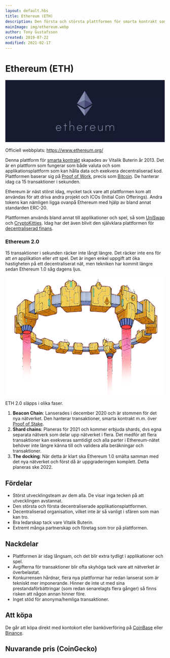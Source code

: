 ```yaml
---
layout: default.hbs
title: Ethereum (ETH)
description: Den första och största plattformen för smarta kontrakt som skapades av Vitalik Buterin år 2013.
mainImage: img/ethereum.webp
author: Tony Gustafsson
created: 2019-07-22
modified: 2021-02-17
---
```


# Ethereum (ETH)

![Ethereum](../img/ethereum.webp 'Ethereum')

Officiell webbplats: https://www.ethereum.org/

Denna plattform för [smarta kontrakt](/tekniker/smarta-kontrakt.html) skapades av Vitalik Buterin år 2013. Det är en plattform som fungerar som både valuta och som applikationsplattform som kan hålla data och exekvera decentraliserad kod. Plattformen baserar sig på [Proof of Work](/tekniker/proof-of-work.html), precis som [Bitcoin](/kryptovalutor/bitcoin.html). De hanterar idag ca 15 transaktioner i sekunden.

Ethereum är näst störst idag, mycket tack vare att plattformen kom att användas för att driva andra projekt och ICOs (Initial Coin Offerings). Andra tokens kan nämligen ligga ovanpå Ethereum med hjälp av bland annat standarden ERC-20.

Plattformen används bland annat till applikationer och spel, så som [UniSwap](https://www.uniswap.org) och [CryptoKitties](https://www.cryptokitties.co/). Idag har det även blivit den självklara plattformen för [decentraliserad finans](/marknaden/decentraliserad-finans.html).

### Ethereum 2.0

15 transaktioner i sekunden räcker inte långt längre. Det räcker inte ens för att _en_ applikation eller _ett_ spel. Det är ingen enkel uppgift att öka hastigheten på ett decentraliserat nät, men tekniken har kommit längre sedan Ethereum 1.0 såg dagens ljus.

![Ethereum 2.0](../img/eth2.webp 'Ethereum 2.0')

ETH 2.0 släpps i olika faser.

1. **Beacon Chain**: Lanserades i december 2020 och är stommen för det nya nätverket. Den hanterar transaktioner, smarta kontrakt m.m. över [Proof of Stake](/tekniker/proof-of-stake.html).
2. **Shard chains**: Planeras för 2021 och kommer erbjuda shards, dvs egna separata nätverk som delar upp nätverket i flera. Det medför att flera transaktioner kan exekveras samtidigt och alla parter i Ethereum-nätet behöver inte längre känna till och validera alla beräkningar och transaktioner.
3. **The docking**: När detta är klart ska Ethereum 1.0 smälta samman med det nya nätverket och först då är uppgraderingen komplett. Detta planeras ske 2022.

## Fördelar

-   Störst utvecklingsteam av dem alla. De visar inga tecken på att utvecklingen avstannat.
-   Den största och första decentraliserade applikationsplattformen.
-   Decentraliserad organisation, vilket inte är så vanligt i sfären som man kan tro.
-   Bra ledarskap tack vare Vitalik Buterin.
-   Extremt många partnerskap och företag som tror på plattformen.

## Nackdelar

-   Plattformen är idag långsam, och det blir extra tydligt i applikationer och spel.
-   Avgifterna för transaktioner blir ofta skyhöga tack vare att nätverket är överbelastat.
-   Konkurrensen hårdnar, flera nya plattformar har redan lanserat som är tekniskt mer imponerande. Hinner de inte ut med sina prestandaförbättringar (som redan senarelagts flera gånger) så finns risken att någon annan hinner före.
-   Inget stöd för anonyma/hemliga transaktioner.

## Att köpa

De går att köpa direkt med kontokort eller banköverföring på [CoinBase](https://www.coinbase.com/) eller [Binance](https://www.binance.com).

## Nuvarande pris (CoinGecko)

<script src="https://widgets.coingecko.com/coingecko-coin-ticker-widget.js"></script>

<coingecko-coin-ticker-widget currency="sek" coin-id="ethereum" locale="en"></coingecko-coin-ticker-widget>
